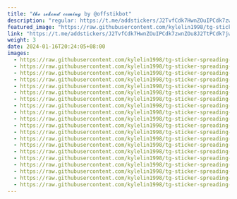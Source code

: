 ```yaml
---
title: "𝓽𝓱𝓮 𝓼𝓮𝓴𝓸𝓷𝓭 𝓬𝓸𝓶𝓲𝓷𝓰 by @offstikbot"
description: "regular: https://t.me/addstickers/J2TvfCdk7HwnZOuIPCdk7zwnZOu8J2TtPCdk7jwnZO38J_0364_by_offstikbot"
featured_image: "https://raw.githubusercontent.com/kylelin1998/tg-sticker-spreading-worldwide-images/main/img/025f6996-6517-4102-87d2-a55a7eef5383.jpg"
link: "https://t.me/addstickers/J2TvfCdk7HwnZOuIPCdk7zwnZOu8J2TtPCdk7jwnZO38J_0364_by_offstikbot"
weight: 3
date: 2024-01-16T20:24:05+08:00
images:
  - https://raw.githubusercontent.com/kylelin1998/tg-sticker-spreading-worldwide-images/main/img/025f6996-6517-4102-87d2-a55a7eef5383.jpg
  - https://raw.githubusercontent.com/kylelin1998/tg-sticker-spreading-worldwide-images/main/img/6b87d097-4a45-4731-aab0-43cb490555cc.jpg
  - https://raw.githubusercontent.com/kylelin1998/tg-sticker-spreading-worldwide-images/main/img/b512b9e4-a597-41cc-bc93-8c5d22b9d396.jpg
  - https://raw.githubusercontent.com/kylelin1998/tg-sticker-spreading-worldwide-images/main/img/114dfdf6-f363-4a35-b6d0-ad01d0f2fb94.jpg
  - https://raw.githubusercontent.com/kylelin1998/tg-sticker-spreading-worldwide-images/main/img/2df031ec-cdd0-4583-8dee-289aec2a65ca.jpg
  - https://raw.githubusercontent.com/kylelin1998/tg-sticker-spreading-worldwide-images/main/img/4de1aaf4-6bff-4b67-a05a-398123f8678a.jpg
  - https://raw.githubusercontent.com/kylelin1998/tg-sticker-spreading-worldwide-images/main/img/9e35cbd2-97e3-41cf-9270-a97f43b4374c.jpg
  - https://raw.githubusercontent.com/kylelin1998/tg-sticker-spreading-worldwide-images/main/img/1428dbf5-c1dd-4088-9e2c-9122018b2144.jpg
  - https://raw.githubusercontent.com/kylelin1998/tg-sticker-spreading-worldwide-images/main/img/5dc46b1e-c93b-49b7-a8ec-b99e6ad1889f.jpg
  - https://raw.githubusercontent.com/kylelin1998/tg-sticker-spreading-worldwide-images/main/img/18898c96-657c-44c7-af05-5249f81b811b.jpg
  - https://raw.githubusercontent.com/kylelin1998/tg-sticker-spreading-worldwide-images/main/img/acdeb6e0-d88a-417b-a6bb-7254f2700b7e.jpg
  - https://raw.githubusercontent.com/kylelin1998/tg-sticker-spreading-worldwide-images/main/img/ea9ec0e6-4461-4e97-af0f-26a705043f32.jpg
  - https://raw.githubusercontent.com/kylelin1998/tg-sticker-spreading-worldwide-images/main/img/ed329ec4-751d-4fd2-9ca9-348f3879abf0.jpg
  - https://raw.githubusercontent.com/kylelin1998/tg-sticker-spreading-worldwide-images/main/img/cc0b53f0-e39c-4d32-970a-527dca1e7a02.jpg
  - https://raw.githubusercontent.com/kylelin1998/tg-sticker-spreading-worldwide-images/main/img/85dc4d61-aa5e-46e5-bc09-916b762aae5b.jpg
  - https://raw.githubusercontent.com/kylelin1998/tg-sticker-spreading-worldwide-images/main/img/59e78e49-bc31-4a4c-a922-67cb8a13a623.jpg
  - https://raw.githubusercontent.com/kylelin1998/tg-sticker-spreading-worldwide-images/main/img/a550f086-8bd7-455f-b2fd-a2b0c1de8433.jpg
  - https://raw.githubusercontent.com/kylelin1998/tg-sticker-spreading-worldwide-images/main/img/200e3711-c381-43f7-b7ea-d1cfa1822d34.jpg
  - https://raw.githubusercontent.com/kylelin1998/tg-sticker-spreading-worldwide-images/main/img/8886cb30-7692-42b5-8d56-81a2ded042bb.jpg
  - https://raw.githubusercontent.com/kylelin1998/tg-sticker-spreading-worldwide-images/main/img/9b2564be-355f-4326-978c-aa25f155997f.jpg
---
```

